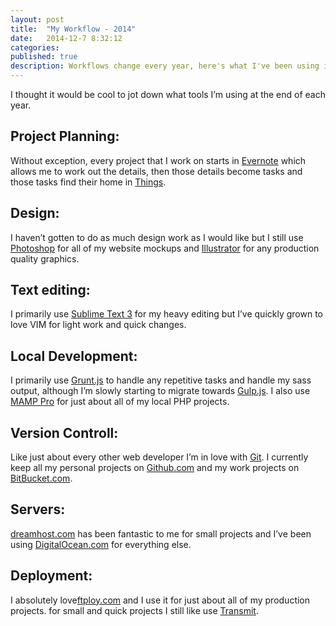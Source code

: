 ```yaml
---
layout: post
title:  "My Workflow - 2014"
date:   2014-12-7 8:32:12
categories: 
published: true
description: Workflows change every year, here's what I've been using in 2014. 
---
```


I thought it would be cool to jot down what tools I’m using at the end of each year.

## Project Planning: 
Without exception, every project that I work on starts in [Evernote](https://evernote.com/) which allows me to work out the details, then those details become tasks and those tasks find their home in [Things](http://culturedcode.com/things/?r=100).

## Design: 
I haven’t gotten to do as much design work as I would like but I still use [Photoshop](http://www.adobe.com/products/photoshop.html) for all of my website mockups and [Illustrator](http://www.adobe.com/products/illustrator.html) for any production quality graphics. 

## Text editing: 
I primarily use [Sublime Text 3](http://www.sublimetext.com/3) for my heavy editing but I’ve quickly grown to love VIM for light work and quick changes. 

## Local Development:
I primarily use [Grunt.js](http://gruntjs.com/) to handle any repetitive tasks and handle my sass output, although I’m slowly starting to migrate towards [Gulp.js](http://gulpjs.com/).   I also use [MAMP Pro](http://www.mamp.info/en/mamp-pro/) for just about all of my local PHP projects. 

## Version Controll:
Like just about every other web developer I’m in love with [Git](http://git-scm.com/).  I currently keep all my personal projects on [Github.com](https://github.com/) and my work projects on [BitBucket.com](https://bitbucket.org/). 

## Servers:
[dreamhost.com](http://www.dreamhost.com/) has been fantastic to me for small projects and I’ve been using [DigitalOcean.com](https://www.digitalocean.com/) for everything else. 

## Deployment:
I absolutely love[ftploy.com](http://ftploy.com/) and I use it for just about all of my production projects. for small and quick projects I still like use [Transmit](http://panic.com/transmit/).
